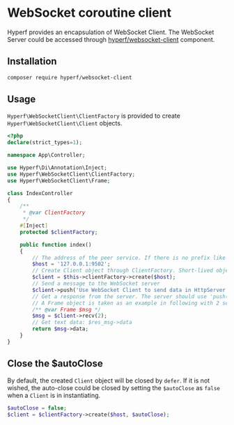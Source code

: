 # WebSocket coroutine client

Hyperf provides an encapsulation of WebSocket Client. The WebSocket Server could be accessed through [hyperf/websocket-client](https://github.com/hyperf/websocket-client) component.

## Installation

```bash
composer require hyperf/websocket-client
```

## Usage

`Hyperf\WebSocketClient\ClientFactory` is provided to create `Hyperf\WebSocketClient\Client` objects.

```php
<?php
declare(strict_types=1);

namespace App\Controller;

use Hyperf\Di\Annotation\Inject;
use Hyperf\WebSocketClient\ClientFactory;
use Hyperf\WebSocketClient\Frame;

class IndexController
{
    /**
     * @var ClientFactory
     */
    #[Inject]
    protected $clientFactory;

    public function index()
    {
        // The address of the peer service. If there is no prefix like ws:// or wss://, then the ws:// would be used as default.
        $host = '127.0.0.1:9502';
        // Create Client object through ClientFactory. Short-lived objects will be created.
        $client = $this->clientFactory->create($host);
        // Send a message to the WebSocket server
        $client->push('Use WebSocket Client to send data in HttpServer.');
        // Get a response from the server. The server should use 'push()' to send messages to fd of the client, only in this way, can the response be received.
        // A Frame object is taken as an example in following with 2 seconds timeout.
        /** @var Frame $msg */
        $msg = $client->recv(2);
        // Get text data: $res_msg->data
        return $msg->data;
    }
}
```

## Close the $autoClose

By default, the created `Client` object will be closed by `defer`. If it is not wished, the auto-close could be closed by setting the `$autoClose` as `false` when a `Client` is in instantiating.

```php
$autoClose = false;
$client = $clientFactory->create($host, $autoClose);
```
